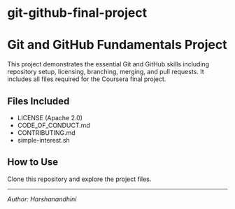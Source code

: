 # git-github-final-project

# Git and GitHub Fundamentals Project

This project demonstrates the essential Git and GitHub skills including repository setup, licensing, branching, merging, and pull requests. It includes all files required for the Coursera final project.

## Files Included
- LICENSE (Apache 2.0)
- CODE_OF_CONDUCT.md
- CONTRIBUTING.md
- simple-interest.sh

## How to Use
Clone this repository and explore the project files.

---

*Author: Harshanandhini*  
